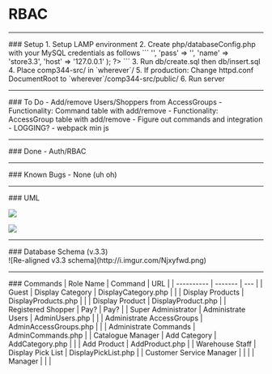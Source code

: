 # RBAC


<hr>
### Setup
1. Setup LAMP environment
2. Create php/databaseConfig.php with your MySQL credentials as follows
```
<?php
return array(
  'user' => '',
  'pass' => '',
  'name' => 'store3.3',
  'host' => '127.0.0.1'
);
?>
```
3. Run db/create.sql then db/insert.sql
4. Place comp344-src/ in `wherever`/
5. If production: Change httpd.conf DocumentRoot to `wherever`/comp344-src/public/
6. Run server



<hr>
### To Do
- Add/remove Users/Shoppers from AccessGroups
- Functionality: Command table with add/remove
- Functionality: AccessGroup table with add/remove
- Figure out commands and integration
- LOGGING?
- webpack min js


<hr>
### Done
- Auth/RBAC


<hr>
### Known Bugs
- None (uh oh)


<hr>
### UML

![](docs/rbac_usecase.png)

![](docs/rbac_activity.png)


<hr>
### Database Schema (v.3.3)
<br>
![Re-aligned v3.3 schema](http://i.imgur.com/Njxyfwd.png)


<hr>
### Commands
| Role Name  | Command | URL |
| ---------- | ------- | --- |
| Guest | Display Category | DisplayCategory.php |
|       | Display Products | DisplayProducts.php |
|       | Display Product | DisplayProduct.php |
| Registered Shopper  | Pay? | Pay? |
| Super Administrator | Administrate Users        | AdminUsers.php        |
|                     | Administrate AccessGroups | AdminAccessGroups.php |
|                     | Administrate Commands     | AdminCommands.php     |
| Catalogue Manager | Add Category | AddCategory.php |
|                   | Add Product  | AddProduct.php  |
| Warehouse Staff | Display Pick List | DisplayPickList.php |
| Customer Service Manager | |  |
| Manager | |  |
